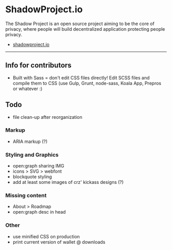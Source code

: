 # ShadowProject.io

The Shadow Project is an open source project aiming to be the core of privacy, where people will build decentralized application protecting people privacy.

* [shadowproject.io](http://shadowproject.io)

----

## Info for contributors

* Built with Sass = don't edit CSS files directly! Edit SCSS files and compile them to CSS (use Gulp, Grunt, node-sass, Koala App, Prepros or whatever :)

## Todo

* file clean-up after reorganization

### Markup

* ARIA markup (?)

### Styling and Graphics

* open:graph sharing IMG
* icons > SVG > webfont
* blockquote styling
* add at least some images of crz' kickass designs (?)


### Missing content

* About > Roadmap
* open:graph desc in head


### Other

* use minified CSS on production
* print current version of wallet @ downloads
